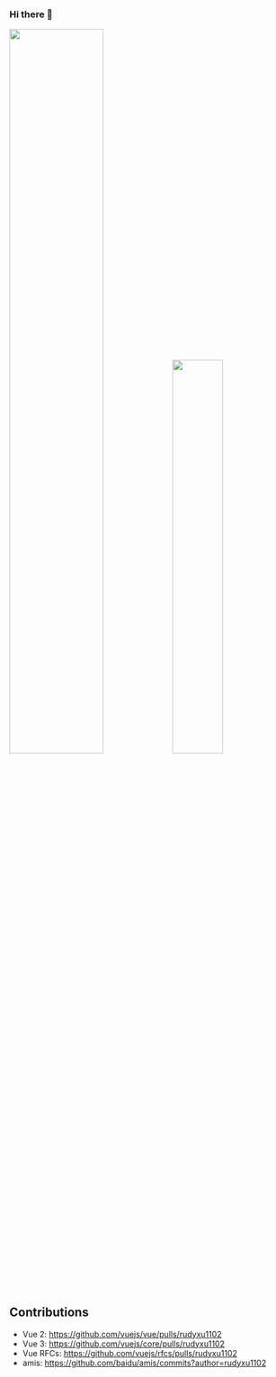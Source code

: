 ### Hi there 👋

<img align="" width="57.5%" src="https://github-readme-stats-fork-alpha.vercel.app/api?username=rudyxu1102&hide_title=true&hide_border=true&show_icons=true&include_all_commits=true&line_height=21&border_radius=0&title_color=41b883&icon_color=41b883&text_color=959598&bg_color=9ca3af00" /><img align="" width="42.4%" src="https://github-readme-stats-fork-alpha.vercel.app/api/top-langs/?username=rudyxu1102&hide_title=true&hide_border=true&layout=compact&border_radius=0&title_color=41b883&icon_color=41b883&text_color=959598&bg_color=9ca3af00" />

## Contributions
- Vue 2: https://github.com/vuejs/vue/pulls/rudyxu1102
- Vue 3: https://github.com/vuejs/core/pulls/rudyxu1102
- Vue RFCs: https://github.com/vuejs/rfcs/pulls/rudyxu1102
- amis: https://github.com/baidu/amis/commits?author=rudyxu1102
